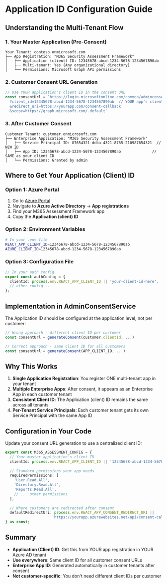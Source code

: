 # Application ID Configuration Guide

## Understanding the Multi-Tenant Flow

### 1. **Your Master Application (Pre-Consent)**
```
Your Tenant: contoso.onmicrosoft.com
├── App Registration: "M365 Security Assessment Framework"
│   ├── Application (client) ID: 12345678-abcd-1234-5678-1234567890ab
│   ├── Multi-tenant: Yes (Any organizational directory)
│   └── Permissions: Microsoft Graph API permissions
```

### 2. **Customer Consent URL Generation**
```typescript
// Use YOUR application's client ID in the consent URL
const consentUrl = `https://login.microsoftonline.com/common/adminconsent
  ?client_id=12345678-abcd-1234-5678-1234567890ab  // YOUR app's client ID
  &redirect_uri=https://yourapp.com/consent-callback
  &scope=https://graph.microsoft.com/.default`
```

### 3. **After Customer Consent**
```
Customer Tenant: customer.onmicrosoft.com  
├── Enterprise Application: "M365 Security Assessment Framework"
│   ├── Service Principal ID: 87654321-dcba-4321-8765-210987654321  // NEW ID
│   ├── App ID: 12345678-abcd-1234-5678-1234567890ab              // SAME as your client ID
│   └── Permissions: Granted by admin
```

## Where to Get Your Application (Client) ID

### Option 1: Azure Portal
1. Go to [Azure Portal](https://portal.azure.com)
2. Navigate to **Azure Active Directory** → **App registrations**
3. Find your M365 Assessment Framework app
4. Copy the **Application (client) ID**

### Option 2: Environment Variables
```bash
# In your .env file
REACT_APP_CLIENT_ID=12345678-abcd-1234-5678-1234567890ab
AZURE_CLIENT_ID=12345678-abcd-1234-5678-1234567890ab
```

### Option 3: Configuration File
```typescript
// In your auth config
export const authConfig = {
  clientId: process.env.REACT_APP_CLIENT_ID || 'your-client-id-here',
  // other config...
};
```

## Implementation in AdminConsentService

The Application ID should be configured at the application level, not per customer:

```typescript
// Wrong approach - different client ID per customer
const consentUrl = generateConsent(customer.clientId, ...)

// Correct approach - same client ID for all customers  
const consentUrl = generateConsent(APP_CLIENT_ID, ...)
```

## Why This Works

1. **Single Application Registration**: You register ONE multi-tenant app in your tenant
2. **Multiple Enterprise Apps**: After consent, it appears as an Enterprise App in each customer tenant
3. **Consistent Client ID**: The Application (client) ID remains the same across all tenants
4. **Per-Tenant Service Principals**: Each customer tenant gets its own Service Principal with the same App ID

## Configuration in Your Code

Update your consent URL generation to use a centralized client ID:

```typescript
export const M365_ASSESSMENT_CONFIG = {
  // Your master application's client ID
  clientId: process.env.REACT_APP_CLIENT_ID || '12345678-abcd-1234-5678-1234567890ab',
  
  // Standard permissions your app needs
  requiredPermissions: [
    'User.Read.All',
    'Directory.Read.All',
    'Reports.Read.All',
    // ... other permissions
  ],
  
  // Where customers are redirected after consent
  defaultRedirectUri: process.env.REACT_APP_CONSENT_REDIRECT_URI || 
                     'https://yourapp.azurewebsites.net/api/consent-callback'
} as const;
```

## Summary

- **Application (Client) ID**: Get this from YOUR app registration in YOUR Azure AD tenant
- **Use everywhere**: Same client ID for all customer consent URLs
- **Enterprise App ID**: Generated automatically in customer tenants after consent
- **Not customer-specific**: You don't need different client IDs per customer

